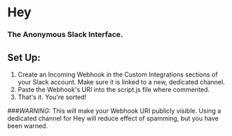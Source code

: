 # Hey
### The Anonymous Slack Interface.

## Set Up:
1. Create an Incoming Webhook in the Custom Integrations sections of your Slack account. Make sure it is linked to a new, dedicated channel.
2. Paste the Webhook's URI into the script.js file where commented.
3. That's it. You're sorted!

###*WARNING:*
This will make your Webhook URI publicly visible. Using a dedicated channel for Hey will reduce effect of spamming, but you have been warned.
